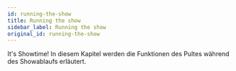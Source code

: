 ```yaml
---
id: running-the-show
title: Running the show
sidebar_label: Running the show
original_id: running-the-show
---
```


It's Showtime! In diesem Kapitel werden die Funktionen des Pultes
während des Showablaufs erläutert.


